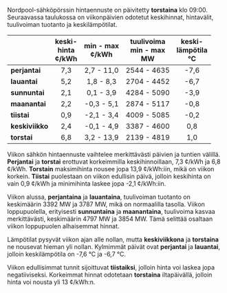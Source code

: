 Nordpool-sähköpörssin hintaennuste on päivitetty **torstaina** klo 09:00. Seuraavassa taulukossa on viikonpäivien odotetut keskihinnat, hintavälit, tuulivoiman tuotanto ja keskilämpötilat.

|        | keski-<br>hinta<br>¢/kWh | min - max<br>¢/kWh | tuulivoima<br>min - max<br>MW | keski-<br>lämpötila<br>°C |
|:-------------|:----------------:|:----------------:|:-------------:|:-------------:|
| **perjantai** | 7,3 | 2,7 - 11,0 | 2544 - 4635 | -7,6 |
| **lauantai**  | 5,2 | 1,8 - 8,3 | 2704 - 4452 | -6,7 |
| **sunnuntai** | 2,1 | 0,1 - 3,9 | 4284 - 5090 | -3,9 |
| **maanantai** | 2,2 | -0,3 - 5,1 | 2874 - 5117 | -0,8 |
| **tiistai**   | 0,9 | -2,1 - 3,4 | 4009 - 5085 | -0,2 |
| **keskiviikko** | 2,4 | -0,1 - 4,9 | 3387 - 4600 | 0,8 |
| **torstai**   | 6,8 | 3,2 - 13,9 | 2139 - 4819 | 1,0 |

Viikon sähkön hintaennuste vaihtelee merkittävästi päivien ja tuntien välillä. **Perjantai** ja **torstai** erottuvat korkeimmilla keskihinnoillaan, 7,3 ¢/kWh ja 6,8 ¢/kWh. **Torstain** maksimihinta nousee jopa 13,9 ¢/kWh:iin, mikä on viikon korkein. **Tiistai** puolestaan on viikon edullisin päivä, jolloin keskihinta on vain 0,9 ¢/kWh ja minimihinta laskee jopa -2,1 ¢/kWh:iin.

Viikon alussa, **perjantaina** ja **lauantaina**, tuulivoiman tuotanto on keskimäärin 3392 MW ja 3787 MW, mikä on normaalilla tasolla. Viikon loppupuolella, erityisesti **sunnuntaina** ja **maanantaina**, tuulivoima kasvaa merkittävästi, keskimäärin 4797 MW ja 3854 MW. Tämä selittää osaltaan viikon loppupuolen alhaisemmat hinnat.

Lämpötilat pysyvät viikon ajan alle nollan, mutta **keskiviikkona** ja **torstaina** ne nousevat hieman yli nollan. Kylmimmät päivät ovat **perjantai** ja **lauantai**, jolloin keskilämpötila on -7,6 °C ja -6,7 °C.

Viikon edullisimmat tunnit sijoittuvat **tiistaiksi**, jolloin hinta voi laskea jopa negatiiviseksi. Korkeimmat hinnat odotetaan **torstaina** iltapäivällä, jolloin hinta voi nousta yli 13 ¢/kWh:n.